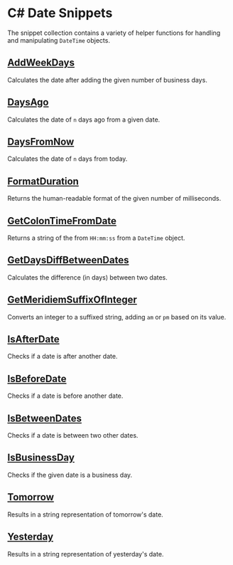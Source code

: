# C# Date Snippets

The snippet collection contains a variety of helper functions for handling and manipulating `DateTime` objects.

## [AddWeekDays]("./AddWeekDays.md")

Calculates the date after adding the given number of business days.

## [DaysAgo]("./DaysAgo.md")

Calculates the date of `n` days ago from a given date.

## [DaysFromNow]("./DaysFromNow.md")

Calculates the date of `n` days from today.

## [FormatDuration]("./FormatDuration.md)

Returns the human-readable format of the given number of milliseconds.

## [GetColonTimeFromDate]("./GetColonTimeFromDate.md")

Returns a string of the from `HH:mm:ss` from a `DateTime` object.

## [GetDaysDiffBetweenDates]("./GetDaysDiffBetweenDates.md")

Calculates the difference (in days) between two dates.

## [GetMeridiemSuffixOfInteger]("./GetMeridiemSuffixOfInteger.md")

Converts an integer to a suffixed string, adding `am` or `pm` based on its value.

## [IsAfterDate]("./IsAfterDate.md")

Checks if a date is after another date.

## [IsBeforeDate]("./IsBeforeDate")

Checks if a date is before another date.

## [IsBetweenDates]("./IsBetweenDates.md")

Checks if a date is between two other dates.

## [IsBusinessDay]("./IsBusinessDay.md")

Checks if the given date is a business day.

## [Tomorrow]("./Tomorrow.md")

Results in a string representation of tomorrow's date.

## [Yesterday]("./Yesterday.md")

Results in a string representation of yesterday's date.